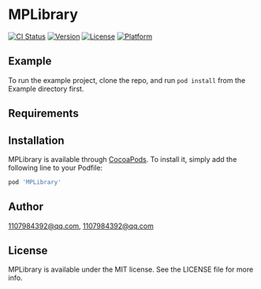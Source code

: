 # MPLibrary

[![CI Status](https://img.shields.io/travis/1107984392@qq.com/MPLibrary.svg?style=flat)](https://travis-ci.org/1107984392@qq.com/MPLibrary)
[![Version](https://img.shields.io/cocoapods/v/MPLibrary.svg?style=flat)](https://cocoapods.org/pods/MPLibrary)
[![License](https://img.shields.io/cocoapods/l/MPLibrary.svg?style=flat)](https://cocoapods.org/pods/MPLibrary)
[![Platform](https://img.shields.io/cocoapods/p/MPLibrary.svg?style=flat)](https://cocoapods.org/pods/MPLibrary)

## Example

To run the example project, clone the repo, and run `pod install` from the Example directory first.

## Requirements

## Installation

MPLibrary is available through [CocoaPods](https://cocoapods.org). To install
it, simply add the following line to your Podfile:

```ruby
pod 'MPLibrary'
```

## Author

1107984392@qq.com, 1107984392@qq.com

## License

MPLibrary is available under the MIT license. See the LICENSE file for more info.
